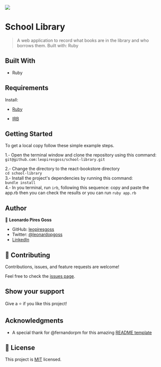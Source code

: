 ![](https://img.shields.io/badge/Microverse-blueviolet)

# School Library
> A web application to record what books are in the library and who borrows them. Built with: Ruby

## Built With

- Ruby

## Requirements 
Install:
- [Ruby](https://www.ruby-lang.org/en/documentation/installation/)

- [IRB](https://github.com/ruby/irb)

## Getting Started

To get a local copy follow these simple example steps.  

1.- Open the terminal window and clone the repository using this command:  
`git@github.com:leopiresgoss/school-library.git` 

2.- Change the directory to the react-bookstore directory  
`cd school-library`  
3.- Install the project's dependencies by running this command:   
`bundle install`   
4.- In you terminal, run `irb`, following this sequence: copy and paste the app.rb then you can check the results  or you can run `ruby app.rb`

## Author
👤 **Leonardo Pires Goss**
- GitHub: [leopiresgoss](https://github.com/leopiresgoss)
- Twitter: [@leonardopgoss](https://twitter.com/leonardopgoss)
- [LinkedIn](https://www.linkedin.com/in/leonardogoss/)

## 🤝 Contributing

Contributions, issues, and feature requests are welcome!

Feel free to check the [issues page](https://github.com/leopiresgoss/school-library/issues).

## Show your support

Give a ⭐️ if you like this project!

## Acknowledgments

- A special thank for @fernandorpm for this amazing [README template](https://github.com/microverseinc/readme-template)

## 📝 License

This project is [MIT](/LICENSE) licensed.

